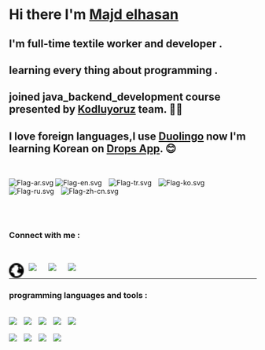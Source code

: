 # Hi there I'm [Majd elhasan](https://github.com/majd-elhasan)

 ## I'm full-time textile worker and developer .

 ##  learning every thing about programming .

 ## joined java_backend_development course presented by [Kodluyoruz](https://www.kodluyoruz.org/) team. 👨‍💻

 ## I love foreign languages,I use [Duolingo](https://play.google.com/store/apps/details?id=com.duolingo&hl=us&gl=US) now I'm learning Korean on [Drops App](https://play.google.com/store/apps/details?id=com.languagedrops.drops.international&hl=en_US&gl=DE). 😊

<br>
<p float="left">
<img style="margin-right: 10px display:inline"  src="https://static.wikia.nocookie.net/duolingo/images/9/9a/Flag-ar.svg/revision/latest/smart/width/40/height/30?cb=20190630002850" alt="Flag-ar.svg" >
<img style="margin-right: 10px" src="https://static.wikia.nocookie.net/duolingo/images/3/39/Flag-en.svg/revision/latest/smart/width/40/height/30?cb=20160603164859" alt="Flag-en.svg">
<img style="margin-right: 10px" src="https://static.wikia.nocookie.net/duolingo/images/a/a1/Flag-tr.svg/revision/latest/smart/width/40/height/30?cb=20160603170330" alt="Flag-tr.svg">
<img style="margin-right: 10px" src="https://static.wikia.nocookie.net/duolingo/images/a/ad/Flag-ko.svg/revision/latest/smart/width/40/height/30?cb=20160603165551" alt="Flag-ko.svg" >
<img style="margin-right: 10px" src="https://static.wikia.nocookie.net/duolingo/images/5/52/Flag-ru.svg/revision/latest/smart/width/40/height/30?cb=20160603165913" alt="Flag-ru.svg">
<img style="margin-right: 10px" src="https://static.wikia.nocookie.net/duolingo/images/d/de/Flag-zh-cn.svg/revision/latest/smart/width/40/height/30?cb=20160603164511" alt="Flag-zh-cn.svg" >
</p>
<br>
<br>

 ### Connect with me : 
 <br>

 [<img align="left" style="margin-right: 10px" width="30px" src="https://raw.githubusercontent.com/iconic/open-iconic/master/svg/globe.svg">](https://github.com/majd-elhasan)
[<img align="left" style="margin-right: 10px" width="30px" src="https://cdn.jsdelivr.net/npm/simple-icons@v3/icons/linkedin.svg">](https://www.linkedin.com/in/mecid-el-hasan/)
[<img align="left" style="margin-right: 10px" width="30px" src="https://cdn.jsdelivr.net/npm/simple-icons@3.13.0/icons/instagram.svg">](https://www.instagram.com/mecid_hasan_aga/?hl=en)
[<img align="left" style="margin-right: 10px" width="30px" src="https://cdn.jsdelivr.net/npm/simple-icons@3.13.0/icons/whatsapp.svg">](tel:++905355517164)

<br>
<hr>

### programming languages and tools  :
<br>
<img align="left" width=30 src="https://cdn.jsdelivr.net/gh/devicons/devicon/icons/csharp/csharp-original.svg" />

<img align="left" width=30 src="https://cdn.jsdelivr.net/gh/devicons/devicon/icons/java/java-original.svg" />

<img align="left" width=30 src="https://cdn.jsdelivr.net/gh/devicons/devicon/icons/html5/html5-plain-wordmark.svg" />

<img align="left" width=30 src="https://cdn.jsdelivr.net/gh/devicons/devicon/icons/css3/css3-plain-wordmark.svg" />

<img align="left" width=30 src="https://cdn.jsdelivr.net/gh/devicons/devicon/icons/javascript/javascript-original.svg" />

<br>
<br>
<img align="left" width=30 src="https://cdn.jsdelivr.net/gh/devicons/devicon/icons/vscode/vscode-original-wordmark.svg" />
<img align="left" width=30 src="https://cdn.jsdelivr.net/gh/devicons/devicon/icons/blender/blender-original.svg" />

<img align="left" width=30 src="https://cdn.jsdelivr.net/gh/devicons/devicon/icons/unity/unity-original.svg" />

<img align="left" width=30 src="https://cdn.jsdelivr.net/gh/devicons/devicon/icons/intellij/intellij-original.svg" />


